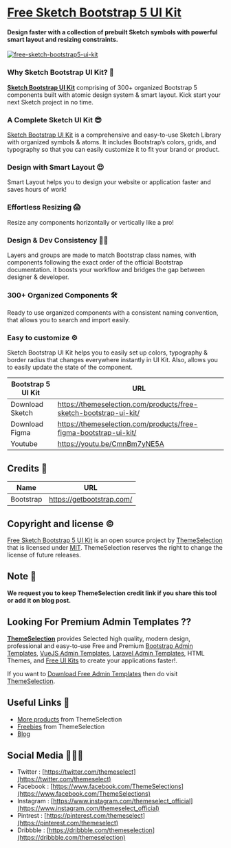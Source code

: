 # [Free Sketch Bootstrap 5 UI Kit](https://themeselection.com/products/free-sketch-bootstrap-ui-kit/)
#### Design faster with a collection of prebuilt Sketch symbols with powerful smart layout and resizing constraints.

[![free-sketch-bootstrap5-ui-kit](https://user-images.githubusercontent.com/749684/118599573-6116e080-b7cd-11eb-9694-319ecfca3770.jpeg)](https://themeselection.com/products/free-sketch-bootstrap-ui-kit/)


### Why Sketch Bootstrap UI Kit? 🎉
**[Sketch Bootstrap UI Kit](https://themeselection.com/products/free-sketch-bootstrap-ui-kit/)** comprising of 300+ organized Bootstrap 5 components built with atomic design system & smart layout. Kick start your next Sketch project in no time. 

### A Complete Sketch UI Kit 😎
[Sketch Bootstrap UI Kit](https://themeselection.com/products/free-sketch-bootstrap-ui-kit/) is a comprehensive and easy-to-use Sketch Library with organized symbols & atoms. It includes Bootstrap’s colors, grids, and typography so that you can easily customize it to fit your brand or product.

### Design with Smart Layout 😍
Smart Layout helps you to design your website or application faster and saves hours of work! 

### Effortless Resizing 😱
Resize any components horizontally or vertically like a pro! 

### Design & Dev Consistency 👨‍💻
Layers and groups are made to match Bootstrap class names, with components following the exact order of the official Bootstrap documentation. it boosts your workflow and bridges the gap between designer & developer. 

### 300+ Organized Components 🛠
Ready to use organized components with a consistent naming convention, that allows you to search and import easily. 

### Easy to customize ⚙️
Sketch Bootstrap UI Kit helps you to easily set up colors, typography & border radius that changes everywhere instantly in UI Kit. Also, allows you to easily update the state of the component.


| Bootstrap 5 UI Kit | URL |
|--|--|
| Download Sketch | https://themeselection.com/products/free-sketch-bootstrap-ui-kit/ |
| Download Figma |  https://themeselection.com/products/free-figma-bootstrap-ui-kit/ |
| Youtube | https://youtu.be/CmnBm7yNE5A |


## Credits 🤘
| Name | URL |
|--|--|
| Bootstrap | https://getbootstrap.com/ |

## Copyright and license ©

[Free Sketch Bootstrap 5 UI Kit](https://themeselection.com/products/free-sketch-bootstrap-ui-kit/) is an open source project by [ThemeSelection](https://themeselection.com) that is licensed under [MIT](http://opensource.org/licenses/MIT). ThemeSelection reserves the right to change the license of future releases.

## Note 📒

**We request you to keep ThemeSelection credit link if you share this tool or add it on blog post.**

## Looking For Premium Admin Templates ??

**[ThemeSelection](https://themeselection.com/)** provides Selected high quality, modern design, professional and easy-to-use Free and Premium [Bootstrap Admin Templates](https://themeselection.com/products/category/bootstrap-admin-templates/), [VueJS Admin Templates](https://themeselection.com/products/category/vuejs-admin-templates/), [Laravel Admin Templates](https://themeselection.com/products/category/laravel-admin-templates/), HTML Themes, and [Free UI Kits](https://themeselection.com/products/category/free-ui-kits/) to create your applications faster!.

If you want to [Download Free Admin Templates](https://themeselection.com/products/category/download-free-admin-templates/) then do visit [ThemeSelection](https://themeselection.com/).


## Useful Links 🔗


* [More products](https://themeselection.com/products/) from ThemeSelection
* [Freebies](https://themeselection.com/products/category/freebies/) from ThemeSelection
* [Blog](https://themeselection.com/blog/)

## Social Media 👩🏻‍💻

* Twitter : [https://twitter.com/themeselect](https://twitter.com/themeselect)
* Facebook : [https://www.facebook.com/ThemeSelections](https://www.facebook.com/ThemeSelections)
* Instagram : [https://www.instagram.com/themeselect_official](https://www.instagram.com/themeselect_official)
* Pintrest : [https://pinterest.com/themeselect](https://pinterest.com/themeselect)
* Dribbble : [https://dribbble.com/themeselection](https://dribbble.com/themeselection)

